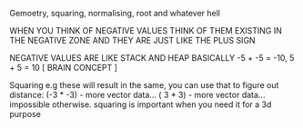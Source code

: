 
Gemoetry, squaring, normalising, root and whatever hell

WHEN YOU THINK OF NEGATIVE VALUES THINK OF THEM EXISTING 
IN THE NEGATIVE ZONE AND THEY ARE JUST LIKE THE PLUS SIGN

NEGATIVE VALUES ARE LIKE STACK AND HEAP BASICALLY
-5 + -5 = -10, 5 + 5 = 10 [ BRAIN CONCEPT ]

Squaring e.g these will result in the same, you can use that to figure out distance: 
       (-3 * -3) - more vector data...
       ( 3 * 3)  - more vector data...
impossible otherwise. squaring is important when you need it for a 3d purpose
